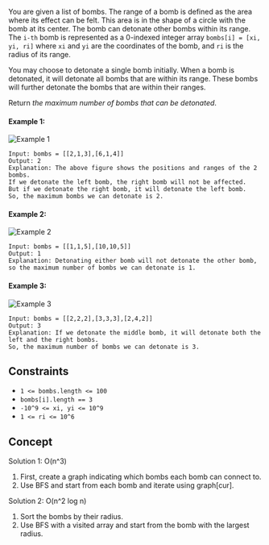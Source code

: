 You are given a list of bombs. The range of a bomb is defined as the area where its effect can be felt. This area is in the shape of a circle with the bomb at its center. The bomb can detonate other bombs within its range. The `i-th` bomb is represented as a 0-indexed integer array `bombs[i] = [xi, yi, ri]` where `xi` and `yi` are the coordinates of the bomb, and `ri` is the radius of its range.

You may choose to detonate a single bomb initially. When a bomb is detonated, it will detonate all bombs that are within its range. These bombs will further detonate the bombs that are within their ranges.

Return *the maximum number of bombs that can be detonated*.

#### Example 1:

![Example 1](https://assets.leetcode.com/uploads/2021/11/06/desmos-eg-3.png)
```plaintext
Input: bombs = [[2,1,3],[6,1,4]]
Output: 2
Explanation: The above figure shows the positions and ranges of the 2 bombs.
If we detonate the left bomb, the right bomb will not be affected.
But if we detonate the right bomb, it will detonate the left bomb.
So, the maximum bombs we can detonate is 2.
```

#### Example 2:

![Example 2](https://assets.leetcode.com/uploads/2021/11/06/desmos-eg-2.png)
```plaintext
Input: bombs = [[1,1,5],[10,10,5]]
Output: 1
Explanation: Detonating either bomb will not detonate the other bomb, so the maximum number of bombs we can detonate is 1.
```

#### Example 3:

![Example 3](https://assets.leetcode.com/uploads/2021/11/07/desmos-eg1.png)
```plaintext
Input: bombs = [[2,2,2],[3,3,3],[2,4,2]]
Output: 3
Explanation: If we detonate the middle bomb, it will detonate both the left and the right bombs.
So, the maximum number of bombs we can detonate is 3.
```

## Constraints

- `1 <= bombs.length <= 100`
- `bombs[i].length == 3`
- `-10^9 <= xi, yi <= 10^9`
- `1 <= ri <= 10^6`

## Concept
Solution 1: O(n^3)
1. First, create a graph indicating which bombs each bomb can connect to.
2. Use BFS and start from each bomb and iterate using graph[cur].
   
Solution 2: O(n^2 log n)
1. Sort the bombs by their radius.
2. Use BFS with a visited array and start from the bomb with the largest radius.
